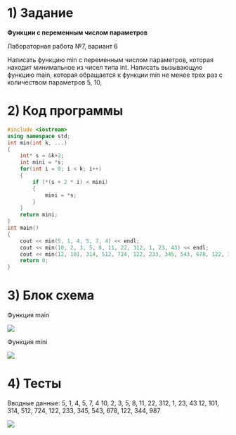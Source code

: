 # 1) Задание
**Функции с переменным числом параметров** 

Лабораторная работа №7, вариант 6

Написать функцию min с переменным числом параметров,
которая находит минимальное из чисел типа int. Написать
вызывающую функцию main, которая обращается к функции
min не менее трех раз с количеством параметров 5, 10,

# 2) Код программы

```cpp
#include <iostream>
using namespace std;
int min(int k, ...)
{
	int* s = &k+2;
	int mini = *s;
	for(int i = 0; i < k; i++)
	{
		if (*(s + 2 * i) < mini)
		{
			mini = *s;
		}
	}
	return mini;
}
int main()
{
	cout << min(5, 1, 4, 5, 7, 4) << endl;
	cout << min(10, 2, 3, 5, 8, 11, 22, 312, 1, 23, 43) << endl;
	cout << min(12, 101, 314, 512, 724, 122, 233, 345, 543, 678, 122, 344, 987) << endl;
	return 0;
}
```

# 3) Блок схема
Функция main

<image src ="lab7.2_main.drawio.png">

Функция mini

<image src ="lab7.2_miniF.drawio.png">

# 4) Тесты

Вводные данные:
5, 1, 4, 5, 7, 4
10, 2, 3, 5, 8, 11, 22, 312, 1, 23, 43
12, 101, 314, 512, 724, 122, 233, 345, 543, 678, 122, 344, 987


<image src ="lab7.2_test1.png">


